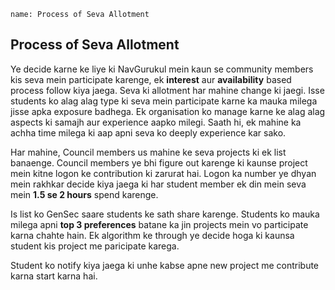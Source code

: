 ```ngMeta
name: Process of Seva Allotment
```

## Process of Seva Allotment

Ye decide karne ke liye ki NavGurukul mein kaun se community members kis seva mein participate karenge, ek **interest** aur **availability** based process follow kiya jaega. Seva ki allotment har mahine change ki jaegi. Isse students ko alag alag type ki seva mein participate karne ka mauka milega jisse apka exposure badhega. Ek organisation ko manage karne ke alag alag aspects ki samajh aur experience aapko milegi. Saath hi, ek mahine ka achha time milega ki aap apni seva ko deeply experience kar sako.

Har mahine, Council members us mahine ke seva projects ki ek list banaenge. Council members ye bhi figure out karenge ki kaunse project mein kitne logon ke contribution ki zarurat hai. Logon ka number ye dhyan mein rakhkar decide kiya jaega ki har student member ek din mein seva mein **1.5 se 2 hours** spend karenge.

Is list ko GenSec saare students ke sath share karenge. Students ko mauka milega apni **top 3 preferences** batane ka jin projects mein vo participate karna chahte hain. Ek algorithm ke through ye decide hoga ki kaunsa student kis project me paricipate karega.

Student ko notify kiya jaega ki unhe kabse apne new project me contribute karna start karna hai.
